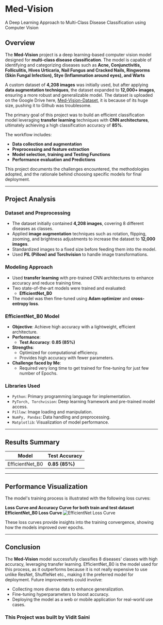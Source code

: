 # Med-Vision
A Deep Learning Approach to Multi-Class Disease Classification using Computer Vision

## **Overview**
The **Med-Vision** project is a deep learning-based computer vision model designed for **multi-class disease classification**. The model is capable of identifying and categorizing diseases such as **Acne, Conjunctivitis, Folliculitis, Hives Urticaria, Nail Fungus and Cracked Nails, Ringworms (Skin Fungal Infection), Stye (Inflammation around eyes), and Warts** 

A custom dataset of **4,208 images** was initially used, but after applying **data augmentation techniques**, the dataset expanded to **12,000+ images**, ensuring a more robust and generalizable model.
The dataset is uploaded on the Google Drive here, [Med-Vision-Dataset](https://drive.google.com/drive/u/1/folders/17tyChnUsX3WztwtLIKStYSOR6t0lsLVT), it is because of its huge size, pushing it to Github was troublesome.

The primary goal of this project was to build an efficient classification model leveraging **transfer learning** techniques with **CNN architectures**, ultimately achieving a high classification accuracy of **85%**.

The workflow includes:
- **Data collection and augmentation**
- **Preprocessing and feature extraction**
- **Model selection, training and Testing Functions**
- **Performance evaluation and Predictions**

This project documents the challenges encountered, the methodologies adopted, and the rationale behind choosing specific models for final deployment.

---

## **Project Analysis**

### **Dataset and Preprocessing**
- The dataset initially contained **4,208 images**, covering 8 different diseases as classes.
- Applied **image augmentation** techniques such as rotation, flipping, zooming, and brightness adjustments to increase the dataset to **12,000 images**.
- Standardized images to a fixed size before feeding them into the model.
- Used **PIL (Pillow) and Torchvision** to handle image transformations.

### **Modeling Approach**
- Used **transfer learning** with pre-trained CNN architectures to enhance accuracy and reduce training time.
- Two state-of-the-art models were trained and evaluated:
  - **EfficientNet_B0**
- The model was then fine-tuned using **Adam optimizer** and **cross-entropy loss**.

### **EfficientNet_B0 Model**
- **Objective**: Achieve high accuracy with a lightweight, efficient architecture.
- **Performance**:
  - **Test Accuracy**: **0.85 (85%)**
- **Strengths**:
  - Optimized for computational efficiency.
  - Provides high accuracy with fewer parameters.
- **Challenge faced by Me**:
  - Required very long time to get trained for fine-tuning for just few number of Epochs.

### **Libraries Used**
- `Python`: Primary programming language for implementation.
- `PyTorch, Torchvision`: Deep learning framework and pre-trained model access.
- `Pillow`: Image loading and manipulation.
- `NumPy, Pandas`: Data handling and preprocessing.
- `Matplotlib`: Visualization of model performance.

---

## **Results Summary**

| **Model**            | **Test Accuracy** |
|---------------------|-----------------|
| EfficientNet_B0     | **0.85 (85%)**  |

---

## **Performance Visualization**
The model's training process is illustrated with the following loss curves:

**Loss Curve and Accuracy Curve for both train and test dataset**
**EfficientNet_B0 Loss Curve**
   ![EfficientNet Loss Curve](path_to_image_1.png)


These loss curves provide insights into the training convergence, showing how the models improved over epochs.

---

## **Conclusion**
The **Med-Vision** model successfully classifies 8 diseases' classes with high accuracy, leveraging transfer learning. EfficientNet_B0 is the model used for this process, as it outperforms because it is not really expensive to use unlike ResNet, ShuffleNet etc., making it the preferred model for deployment. Future improvements could involve:
- Collecting more diverse data to enhance generalization.
- Fine-tuning hyperparameters to boost accuracy.
- Deploying the model as a web or mobile application for real-world use cases.

### **This Project was built by Vidit Saini**
